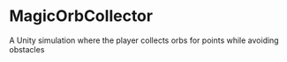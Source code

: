 # MagicOrbCollector
A Unity simulation where the player collects orbs for points while avoiding obstacles
